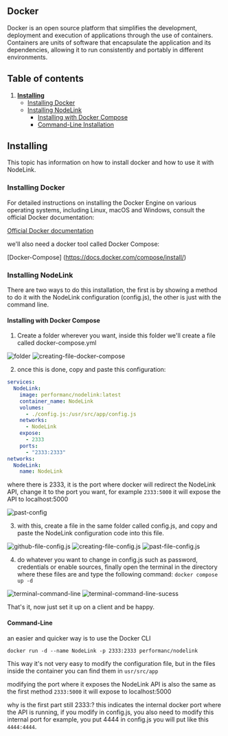 ## Docker

Docker is an open source platform that simplifies the development, deployment and execution of applications through the use of containers. Containers are units of software that encapsulate the application and its dependencies, allowing it to run consistently and portably in different environments.

## Table of contents
1. [**Installing**](#installing)
   - [Installing Docker](#installing-docker)
   - [Installing NodeLink](#installing-nodelink)
      - [Installing with Docker Compose](#installing-with-docker-compose)
      - [Command-Line Installation](#command-line)

## Installing

This topic has information on how to install docker and how to use it with NodeLink.

### Installing Docker

For detailed instructions on installing the Docker Engine on various operating systems, including Linux, macOS and Windows, consult the official Docker documentation:

[Official Docker documentation](https://docs.docker.com/engine/install/)

we'll also need a docker tool called Docker Compose:

[Docker-Compose] (https://docs.docker.com/compose/install/)

### Installing NodeLink

There are two ways to do this installation, the first is by showing a method to do it with the NodeLink configuration (config.js), the other is just with the command line.

#### Installing with Docker Compose

1. Create a folder wherever you want, inside this folder we'll create a file called docker-compose.yml

![folder](https://i.ibb.co/YNx3jKk/image.png)
![creating-file-docker-compose](https://i.ibb.co/whhtrND/image.png)

2. once this is done, copy and paste this configuration:

```yml
services:
  NodeLink:
    image: performanc/nodelink:latest
    container_name: NodeLink
    volumes:
      - ./config.js:/usr/src/app/config.js
    networks:
      - NodeLink
    expose:
      - 2333
    ports:
      - "2333:2333"
networks:
  NodeLink:
    name: NodeLink
```

where there is 2333, it is the port where docker will redirect the NodeLink API, change it to the port you want, for example `2333:5000` it will expose the API to localhost:5000

![past-config](https://i.ibb.co/F4RR8NX/image.png)

3. with this, create a file in the same folder called config.js, and copy and paste the NodeLink configuration code into this file.

![github-file-config.js](https://i.ibb.co/Xz4WMfs/image.png)
![creating-file-config.js](https://i.ibb.co/c66v3dc/image.png)
![past-file-config.js](https://i.ibb.co/k4BTgNW/image.png)

4. do whatever you want to change in config.js such as password, credentials or enable sources, finally open the terminal in the directory where these files are and type the following command: `docker compose up -d`

![terminal-command-line](https://i.ibb.co/zHnM4Bb/image.png)
![terminal-command-line-sucess](https://i.ibb.co/xFbm28M/image.png)

That's it, now just set it up on a client and be happy.

#### Command-Line

an easier and quicker way is to use the Docker CLI

```shell
docker run -d --name NodeLink -p 2333:2333 performanc/nodelink
```

This way it's not very easy to modify the configuration file, but in the files inside the container you can find them in `usr/src/app`

modifying the port where it exposes the NodeLink API is also the same as the first method `2333:5000` it will expose to localhost:5000

why is the first part still 2333:?
this indicates the internal docker port where the API is running, if you modify in config.js, you also need to modify this internal port for example, you put 4444 in config.js you will put like this `4444:4444`.
